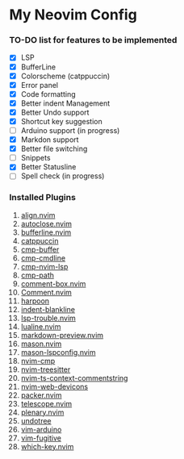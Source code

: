 # My Neovim Config
### TO-DO list for features to be implemented
- [x] LSP 
- [x] BufferLine 
- [x] Colorscheme (catppuccin)
- [x] Error panel
- [x] Code formatting  
- [x] Better indent Management
- [x] Better Undo support
- [x] Shortcut key suggestion
- [ ] Arduino support (in progress)
- [x] Markdon support
- [x] Better file switching
- [ ] Snippets
- [x] Better Statusline
- [ ] Spell check (in progress)

### Installed Plugins
1. [align.nvim](https://github.com/Vonr/align.nvim)  
2. [autoclose.nvim](https://github.com/m4xshen/autoclose.nvim)  
3. [bufferline.nvim](https://github.com/akinsho/nvim-bufferline.lua)  
4. [catppuccin](https://github.com/catppuccin/nvim)  
5. [cmp-buffer](https://github.com/hrsh7th/nvim-cmp/)  
6. [cmp-cmdline](https://github.com/hrsh7th/nvim-cmp/)  
7. [cmp-nvim-lsp](https://github.com/hrsh7th/nvim-cmp/)  
8. [cmp-path](https://github.com/hrsh7th/nvim-cmp/)  
9. [comment-box.nvim](https://github.com/LudoPinelli/comment-box.nvim)  
10. [Comment.nvim](https://github.com/numToStr/Comment.nvim)  
11. [harpoon](https://github.com/ThePrimeagen/harpoon)  
12. [indent-blankline](https://github.com/lukas-reineke/indent-blankline.nvim)  
13. [lsp-trouble.nvim](https://github.com/folke/lsp-trouble.nvim)  
14. [lualine.nvim](https://github.com/folke/lsp-trouble.nvim)  
15. [markdown-preview.nvim](https://github.com/iamcco/markdown-preview.nvim)  
16. [mason.nvim](https://github.com/williamboman/mason.nvim)  
17. [mason-lspconfig.nvim](https://github.com/williamboman/mason-lspconfig.nvim)  
18. [nvim-cmp](https://github.com/hrsh7th/nvim-cmp)  
19. [nvim-treesitter](https://github.com/nvim-treesitter/nvim-treesitter)  
20. [nvim-ts-context-commentstring](https://github.com/JoosepAlviste/nvim-ts-context-commentstring)  
21. [nvim-web-devicons](https://github.com/nvim-tree/nvim-web-devicons)  
22. [packer.nvim](https://github.com/hashicorp/packer.nvim)  
23. [telescope.nvim](https://github.com/nvim-telescope/telescope.nvim)  
24. [plenary.nvim](https://github.com/nvim-lua/plenary.nvim)  
25. [undotree](https://github.com/mbbill/undotree)  
26. [vim-arduino](https://github.com/stevearc/vim-arduino)  
27. [vim-fugitive](https://github.com/tpope/vim-fugitive)  
28. [which-key.nvim](https://github.com/folke/which-key.nvim)  
